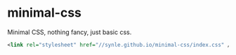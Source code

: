 # minimal-css

Minimal CSS, nothing fancy, just basic css.

```xml
<link rel="stylesheet" href="//synle.github.io/minimal-css/index.css" />
```
